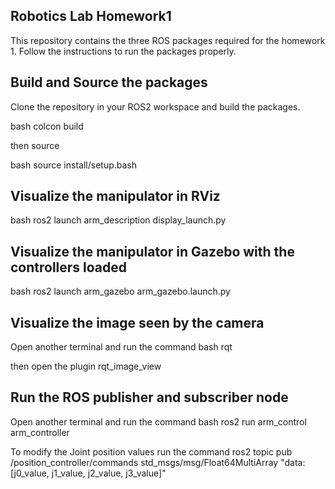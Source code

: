 ## Robotics Lab Homework1

This repository contains the three ROS packages required for the homework 1.
Follow the instructions to run the packages properly.

## Build and Source the packages

Clone the repository in your ROS2 workspace and build the packages.

bash
colcon build

then source

bash
source install/setup.bash


## Visualize the manipulator in RViz

bash
ros2 launch arm_description display_launch.py



## Visualize the manipulator in Gazebo with the controllers loaded
bash
ros2 launch arm_gazebo arm_gazebo.launch.py


## Visualize the image seen by the camera

Open another terminal and run the command
bash
rqt


then open the plugin rqt_image_view

## Run the ROS publisher and subscriber node

Open another terminal and run the command
bash
ros2 run arm_control arm_controller

To modify the Joint position values run the command 
ros2 topic pub /position_controller/commands std_msgs/msg/Float64MultiArray "data: [j0_value, j1_value, j2_value, j3_value]"
